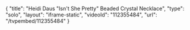 {
    "title": "Heidi Daus \"Isn't She Pretty\" Beaded Crystal Necklace",
    "type": "solo",
    "layout": "iframe-static",
    "videoId": "112355484",
    "url": "\/tvpembed\/112355484"
}
